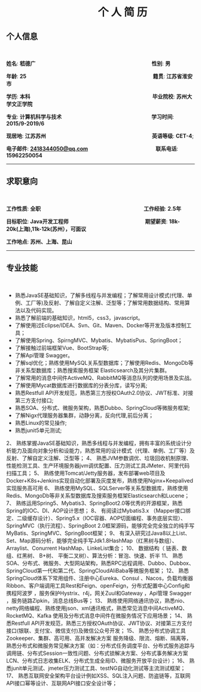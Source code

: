 # &nbsp;&nbsp;&nbsp;&nbsp;&nbsp;&nbsp;&nbsp;&nbsp;&nbsp;&nbsp;&nbsp;&nbsp;&nbsp;&nbsp;&nbsp;&nbsp;&nbsp;&nbsp;&nbsp;&nbsp;&nbsp;&nbsp;&nbsp;&nbsp;&nbsp;&nbsp;&nbsp;&nbsp;&nbsp;&nbsp;&nbsp;&nbsp;&nbsp;&nbsp;&nbsp;&nbsp;&nbsp;个&nbsp;人&nbsp;简&nbsp;历

## 个人信息
<br/>

**姓名**: **嵇德广**&nbsp;&nbsp;&nbsp;&nbsp;&nbsp;&nbsp;&nbsp;&nbsp;&nbsp;&nbsp;&nbsp;&nbsp;&nbsp;&nbsp;&nbsp;&nbsp;&nbsp;&nbsp;&nbsp;&nbsp;&nbsp;&nbsp;&nbsp;&nbsp;&nbsp;&nbsp;&nbsp;&nbsp;&nbsp;&nbsp;&nbsp;&nbsp;&nbsp;&nbsp;&nbsp;&nbsp;&nbsp;&nbsp;&nbsp;&nbsp;&nbsp;&nbsp;&nbsp;&nbsp;&nbsp;&nbsp;&nbsp;&nbsp;&nbsp;&nbsp;&nbsp;&nbsp;&nbsp;&nbsp;&nbsp;&nbsp;&nbsp;&nbsp;&nbsp;&nbsp;&nbsp;&nbsp;&nbsp;&nbsp;&nbsp;&nbsp;&nbsp;&nbsp;&nbsp;&nbsp;&nbsp;&nbsp;&nbsp;&nbsp;&nbsp;&nbsp;&nbsp;&nbsp;&nbsp;**性别**: **男**

**年龄**: **25**&nbsp;&nbsp;&nbsp;&nbsp;&nbsp;&nbsp;&nbsp;&nbsp;&nbsp;&nbsp;&nbsp;&nbsp;&nbsp;&nbsp;&nbsp;&nbsp;&nbsp;&nbsp;&nbsp;&nbsp;&nbsp;&nbsp;&nbsp;&nbsp;&nbsp;&nbsp;&nbsp;&nbsp;&nbsp;&nbsp;&nbsp;&nbsp;&nbsp;&nbsp;&nbsp;&nbsp;&nbsp;&nbsp;&nbsp;&nbsp;&nbsp;&nbsp;&nbsp;&nbsp;&nbsp;&nbsp;&nbsp;&nbsp;&nbsp;&nbsp;&nbsp;&nbsp;&nbsp;&nbsp;&nbsp;&nbsp;&nbsp;&nbsp;&nbsp;&nbsp;&nbsp;&nbsp;&nbsp;&nbsp;&nbsp;&nbsp;&nbsp;&nbsp;&nbsp;&nbsp;&nbsp;&nbsp;&nbsp;&nbsp;&nbsp;&nbsp;&nbsp;&nbsp;&nbsp;&nbsp;&nbsp;&nbsp;&nbsp;&nbsp;&nbsp;&nbsp;**籍贯**: **江苏省淮安市**

**学历**: **本科**&nbsp;&nbsp;&nbsp;&nbsp;&nbsp;&nbsp;&nbsp;&nbsp;&nbsp;&nbsp;&nbsp;&nbsp;&nbsp;&nbsp;&nbsp;&nbsp;&nbsp;&nbsp;&nbsp;&nbsp;&nbsp;&nbsp;&nbsp;&nbsp;&nbsp;&nbsp;&nbsp;&nbsp;&nbsp;&nbsp;&nbsp;&nbsp;&nbsp;&nbsp;&nbsp;&nbsp;&nbsp;&nbsp;&nbsp;&nbsp;&nbsp;&nbsp;&nbsp;&nbsp;&nbsp;&nbsp;&nbsp;&nbsp;&nbsp;&nbsp;&nbsp;&nbsp;&nbsp;&nbsp;&nbsp;&nbsp;&nbsp;&nbsp;&nbsp;&nbsp;&nbsp;&nbsp;&nbsp;&nbsp;&nbsp;&nbsp;&nbsp;&nbsp;&nbsp;&nbsp;&nbsp;&nbsp;&nbsp;&nbsp;&nbsp;&nbsp;&nbsp;&nbsp;&nbsp;&nbsp;&nbsp;&nbsp;&nbsp;**毕业院校**: **苏州大学文正学院**

**专业**: **计算机科学与技术**&nbsp;&nbsp;&nbsp;&nbsp;&nbsp;&nbsp;&nbsp;&nbsp;&nbsp;&nbsp;&nbsp;&nbsp;&nbsp;&nbsp;&nbsp;&nbsp;&nbsp;&nbsp;&nbsp;&nbsp;&nbsp;&nbsp;&nbsp;&nbsp;&nbsp;&nbsp;&nbsp;&nbsp;&nbsp;&nbsp;&nbsp;&nbsp;&nbsp;&nbsp;&nbsp;&nbsp;&nbsp;&nbsp;&nbsp;&nbsp;&nbsp;&nbsp;&nbsp;&nbsp;&nbsp;&nbsp;&nbsp;&nbsp;&nbsp;&nbsp;&nbsp;&nbsp;&nbsp;&nbsp;&nbsp;&nbsp;&nbsp;&nbsp;&nbsp;&nbsp;&nbsp;**学习时间**: **2015/9-2019/6**



**现居地**: **江苏苏州**&nbsp;&nbsp;&nbsp;&nbsp;&nbsp;&nbsp;&nbsp;&nbsp;&nbsp;&nbsp;&nbsp;&nbsp;&nbsp;&nbsp;&nbsp;&nbsp;&nbsp;&nbsp;&nbsp;&nbsp;&nbsp;&nbsp;&nbsp;&nbsp;&nbsp;&nbsp;&nbsp;&nbsp;&nbsp;&nbsp;&nbsp;&nbsp;&nbsp;&nbsp;&nbsp;&nbsp;&nbsp;&nbsp;&nbsp;&nbsp;&nbsp;&nbsp;&nbsp;&nbsp;&nbsp;&nbsp;&nbsp;&nbsp;&nbsp;&nbsp;&nbsp;&nbsp;&nbsp;&nbsp;&nbsp;&nbsp;&nbsp;&nbsp;&nbsp;&nbsp;&nbsp;&nbsp;&nbsp;&nbsp;&nbsp;&nbsp;&nbsp;&nbsp;&nbsp;&nbsp;&nbsp;&nbsp;**英语等级**: **CET-4**;


**电子邮件**: **2418344050@qq.com**&nbsp;&nbsp;&nbsp;&nbsp;&nbsp;&nbsp;&nbsp;&nbsp;&nbsp;&nbsp;&nbsp;&nbsp;&nbsp;&nbsp;&nbsp;&nbsp;&nbsp;&nbsp;&nbsp;&nbsp;&nbsp;&nbsp;&nbsp;&nbsp;&nbsp;&nbsp;&nbsp;&nbsp;&nbsp;&nbsp;&nbsp;&nbsp;&nbsp;&nbsp;&nbsp;&nbsp;&nbsp;&nbsp;&nbsp;&nbsp;&nbsp;&nbsp;&nbsp;&nbsp;&nbsp;&nbsp;**联系电话**: **15962250054**



---

## 求职意向
<br/>

**工作性质**: **全职**&nbsp;&nbsp;&nbsp;&nbsp;&nbsp;&nbsp;&nbsp;&nbsp;&nbsp;&nbsp;&nbsp;&nbsp;&nbsp;&nbsp;&nbsp;&nbsp;&nbsp;&nbsp;&nbsp;&nbsp;&nbsp;&nbsp;&nbsp;&nbsp;&nbsp;&nbsp;&nbsp;&nbsp;&nbsp;&nbsp;&nbsp;&nbsp;&nbsp;&nbsp;&nbsp;&nbsp;&nbsp;&nbsp;&nbsp;&nbsp;&nbsp;&nbsp;&nbsp;&nbsp;&nbsp;&nbsp;&nbsp;&nbsp;&nbsp;&nbsp;&nbsp;&nbsp;&nbsp;&nbsp;&nbsp;&nbsp;&nbsp;&nbsp;&nbsp;&nbsp;&nbsp;&nbsp;&nbsp;&nbsp;&nbsp;&nbsp;&nbsp;&nbsp;&nbsp;&nbsp;**工作经验**: **2.5年**

**目标职位**: **Java开发工程师**&nbsp;&nbsp;&nbsp;&nbsp;&nbsp;&nbsp;&nbsp;&nbsp;&nbsp;&nbsp;&nbsp;&nbsp;&nbsp;&nbsp;&nbsp;&nbsp;&nbsp;&nbsp;&nbsp;&nbsp;&nbsp;&nbsp;&nbsp;&nbsp;&nbsp;&nbsp;&nbsp;&nbsp;&nbsp;&nbsp;&nbsp;&nbsp;&nbsp;&nbsp;&nbsp;&nbsp;&nbsp;&nbsp;&nbsp;&nbsp;&nbsp;&nbsp;&nbsp;&nbsp;&nbsp;&nbsp;&nbsp;&nbsp;&nbsp;&nbsp;&nbsp;&nbsp;**期望薪资**: **18k-20k(上海),11k-12k(苏州），可面议**


**工作地点**: **苏州、上海、昆山**


---


## 专业技能
<br/>

- 熟悉JavaSE基础知识，了解多线程与并发编程；了解常用设计模式(代理、单例、工厂等)及反射、了解自定义注解、泛型等；了解常用数据结构、常用算法以及代码实现。
- 熟悉了解前端的基础知识，html5，css3，javascript。
- 了解使用过Eclipse/IDEA、Svn、Git、Maven、Docker等开发及版本控制工具；
- 了解使用Spring、SpirngMVC、Mybatis、MybatisPus、SpringBoot；
- 了解接触过前端框架Vue、BootStrap等;
- 了解Api管理 Swagger。
- 了解sql优化；熟练使用MySQL关系型数据库；了解使用Redis、MongoDb等非关系型数据库；熟悉搜索服务框架 Elasticsearch及其分片集群。
- 了解常用的消息中间件ActiveMQ、RabbitMQ等消息队列的使用场景及实战。
- 了解使用Mycat数据库进行数据库的分表分库，读写分离;
- 熟悉Restfull API开发规范，熟悉第三方授权OAuth2.0协议、JWT标准、对接第三方支付接口;
- 熟悉SOA、分布式、微服务架构，熟悉Dubbo、SpringCloud等微服务框架;
- 了解Nigx代理服务器集群，动静分离，反向代理,前后分离；
- 熟悉Linux的常见操作;
- 熟悉junit5单元测试;




2、	熟练掌握JavaSE基础知识，熟悉多线程与并发编程，拥有丰富的系统设计分析能力及面向对象分析和设能力，熟悉常用的设计模式（代理、单例、工厂等）及反射、了解自定义注解、泛型等；
4、	熟悉JVM参数调优、垃圾回收机制原理、性能检测工具、生产环境服务器jvm调优配置、压力测试工具JMeter、阿里代码扫描工具；
5、	熟练使用Tomcat/Jetty服务器，发布部署web项目及Docker+K8s+Jenkins实现自动化部署及灰度发布，熟练使用Nginx+Keepalived实现服务高可用
6、	熟练使用MySQL、SQLServer等关系型数据库，熟练使用Redis、MongoDb等非关系型数据库及搜索服务框架Elasticsearch和Lucene；
7、	熟练运用Spring5、Mybatis3、SpringBoot2.0等优秀的开源框架，熟悉Spring的IOC、DI、AOP设计思想；
8、	有阅读过Mybatis3.x （Mapper接口绑定、二级缓存设计）、Spring5.x（IOC容器、AOP切面编程、事务底层实现）、SpringMVC（执行流程）、SpringBoot 2.0框架源码，能够完全完全独立的纯手写MyBatis、SpringMVC、SpringBoot框架；
9、	有深入研究过Java8以上List、Set、Map源码分析，能够完全纯手写Jdk1.8HashMap（红黑树与数组）、Arraylist、Conurrent HashMap、LinkeList集合；
10、	数据结构（ 链表、数组、红黑树、 B+树、 平衡二叉树）、算法分析：冒泡、快速、折半 
11、	熟悉SOA、分布式、微服务、大型网站架构，熟悉RPC远程调用、Dubbo、Dubbox、SpringCloud第一代和第二代、SpringCloudAliBaba等微服务框架；
12、	熟悉SpringCloud体系下常用组件、注册中心Eureka、Consul 、Nacos，负载均衡器Ribbon、客户端调用工具Rest和Feign、openFeign，分布式配置中心Config和携程阿波罗 ，服务保护Hystrix、r4j，网关Zuul和Gateway ，Api管理 Swagger ，服务链路Zipkin，消息总线Bus等；
13、	熟练使用网络通讯协议，熟悉nio、netty网络编程、熟练使用json、xml通讯格式，熟悉常见消息中间ActiveMQ、RocketMQ、Kafka 使用及分布式消息中间件在微服务情况下应用场景；
14、	熟悉Restfull API开发规范，熟悉三方授权OAuth协议、JWT协议、对接第三方支付接口(银联、支付宝、微信支付)及微信公众号开发；
15、	熟悉分布式协调工具Zookeeper、集群、高可用、高并发解决方案 服务降级、限流、熔断、隔离等，熟悉分布式和微服务常见解决方案（如：分布式任务调度平台、分布式服务追踪与调用链、分布式Session一致性问题、分布式锁解决方案、分布式事务解决方案LCN、分布式日志收集ELK、分布式生成全局ID、微服务开放平台设计）；
16、	熟悉junit单元测试、jmeter压力测试工具、testNG自动化测试等主流测试框架；
17、	熟悉互联网安全架构平台设计例如XSS、SQL注入问题、防盗链等，互联网API接口幂等设计、互联网API接口安全设计等；

